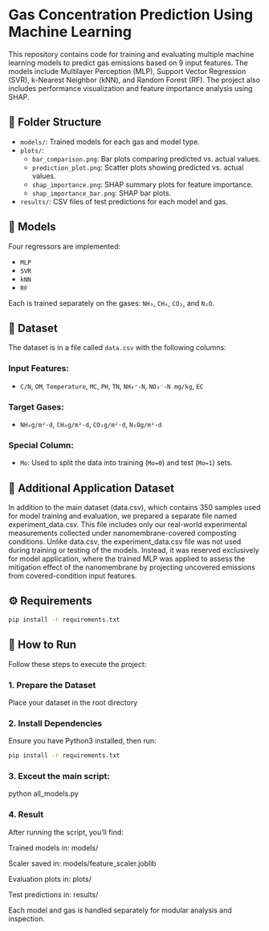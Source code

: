 # Gas Concentration Prediction Using Machine Learning

This repository contains code for training and evaluating multiple machine learning models to predict gas emissions based on 9 input features. The models include Multilayer Perception (MLP), Support Vector Regression (SVR), k-Nearest Neighbor (kNN), and Random Forest (RF). The project also includes performance visualization and feature importance analysis using SHAP.

## 📁 Folder Structure

- `models/`: Trained models for each gas and model type.
- `plots/`: 
  - `bar_comparison.png`: Bar plots comparing predicted vs. actual values.
  - `prediction_plot.png`: Scatter plots showing predicted vs. actual values.
  - `shap_importance.png`: SHAP summary plots for feature importance.
  - `shap_importance_bar.png`: SHAP bar plots.
- `results/`: CSV files of test predictions for each model and gas.

## 🧠 Models

Four regressors are implemented:
- `MLP`
- `SVR`
- `kNN`
- `RF`

Each is trained separately on the gases: `NH₃`, `CH₄`, `CO₂`, and `N₂O`.

## 🧪 Dataset

The dataset is in a file called `data.csv` with the following columns:

### Input Features:
- `C/N`, `OM`, `Temperature`, `MC`, `PH`, `TN`, `NH₄⁺-N`, `NO₃⁻-N mg/kg`, `EC`

### Target Gases:
- `NH₃g/m²·d`, `CH₄g/m²·d`, `CO₂g/m²·d`, `N₂Og/m²·d`

### Special Column:
- `Mo`: Used to split the data into training (`Mo=0`) and test (`Mo=1`) sets.

## 🧪 Additional Application Dataset

In addition to the main dataset (data.csv), which contains 350 samples used for model training and evaluation, we prepared a separate file named experiment_data.csv. This file includes only our real-world experimental measurements collected under nanomembrane-covered composting conditions. Unlike data.csv, the experiment_data.csv file was not used during training or testing of the models. Instead, it was reserved exclusively for model application, where the trained MLP was applied to assess the mitigation effect of the nanomembrane by projecting uncovered emissions from covered-condition input features.

## ⚙️ Requirements

```bash
pip install -r requirements.txt
```

## 🚀 How to Run

Follow these steps to execute the project:

### 1. Prepare the Dataset

Place your dataset in the root directory

### 2. Install Dependencies

Ensure you have Python3 installed, then run:

```bash
pip install -r requirements.txt
```

### 3. Exceut the main script:
python all_models.py

### 4. Result
After running the script, you’ll find:

Trained models in: models/

Scaler saved in: models/feature_scaler.joblib

Evaluation plots in: plots/

Test predictions in: results/

Each model and gas is handled separately for modular analysis and inspection.

